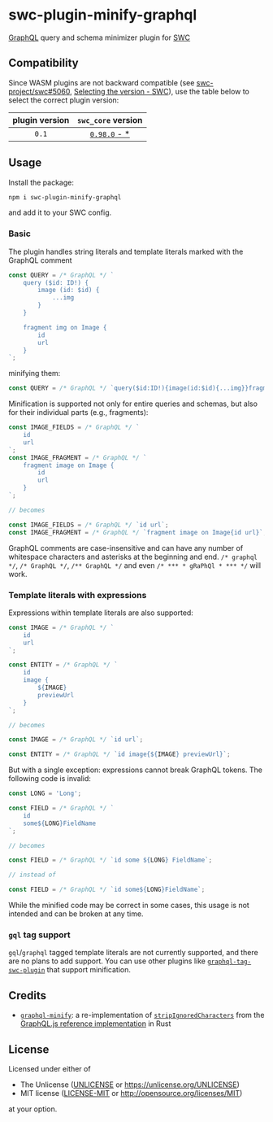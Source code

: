 # swc-plugin-minify-graphql

[GraphQL] query and schema minimizer plugin for [SWC]

## Compatibility

Since WASM plugins are not backward compatible (see [swc-project/swc#5060][swc-wasm-compat-issue], [Selecting the version - SWC][selecting-swc-core]), use the table below to select the correct plugin version:

| plugin version |                    `swc_core` version                    |
| :------------: | :------------------------------------------------------: |
|     `0.1`      | [`0.98.0` - *](https://plugins.swc.rs/versions/range/16) |

## Usage

Install the package:

```sh
npm i swc-plugin-minify-graphql
```

and add it to your SWC config.

### Basic

The plugin handles string literals and template literals marked with the GraphQL comment

```ts
const QUERY = /* GraphQL */ `
	query ($id: ID!) {
		image (id: $id) {
			...img
		}
	}

	fragment img on Image {
		id
		url
	}
`;
```

minifying them:

```ts
const QUERY = /* GraphQL */ `query($id:ID!){image(id:$id){...img}}fragment img on Image{id url}`;
```

Minification is supported not only for entire queries and schemas, but also for their individual parts (e.g., fragments):

```ts
const IMAGE_FIELDS = /* GraphQL */ `
	id
	url
`;
const IMAGE_FRAGMENT = /* GraphQL */ `
	fragment image on Image {
		id
		url
	}
`;

// becomes

const IMAGE_FIELDS = /* GraphQL */ `id url`;
const IMAGE_FRAGMENT = /* GraphQL */ `fragment image on Image{id url}`;
```

GraphQL comments are case-insensitive and can have any number of whitespace characters and asterisks at the beginning and end. `/* graphql */`, `/* GraphQL */`, `/** GraphQL */` and even `/* *** * gRaPhQl * *** */` will work.

### Template literals with expressions

Expressions within template literals are also supported:

```ts
const IMAGE = /* GraphQL */ `
	id
	url
`;

const ENTITY = /* GraphQL */ `
	id
	image {
		${IMAGE}
		previewUrl
	}
`;

// becomes

const IMAGE = /* GraphQL */ `id url`;

const ENTITY = /* GraphQL */ `id image{${IMAGE} previewUrl}`;
```

But with a single exception: expressions cannot break GraphQL tokens. The following code is invalid:

```ts
const LONG = 'Long';

const FIELD = /* GraphQL */ `
	id
	some${LONG}FieldName
`;

// becomes

const FIELD = /* GraphQL */ `id some ${LONG} FieldName`;

// instead of

const FIELD = /* GraphQL */ `id some${LONG}FieldName`;
```

While the minified code may be correct in some cases, this usage is not intended and can be broken at any time.

### `gql` tag support <!-- spell-checker: ignore gql -->

`gql`/`graphql` tagged template literals are not currently supported, and there are no plans to add support. You can use other plugins like [`graphql-tag-swc-plugin`] that support minification.

## Credits

- [`graphql-minify`](https://github.com/dan-lee/graphql-minify-rs): a re-implementation of [`stripIgnoredCharacters`](https://graphql-js.org/api/function/stripignoredcharacters/) from the [GraphQL.js reference implementation](https://github.com/graphql/graphql-js) in Rust

## License

Licensed under either of

- The Unlicense
  ([UNLICENSE](./UNLICENSE) or https://unlicense.org/UNLICENSE)
- MIT license
  ([LICENSE-MIT](./LICENSE-MIT) or http://opensource.org/licenses/MIT)

at your option.

<!-- links -->

[GraphQL]: https://graphql.org
[SWC]: https://swc.rs
[swc-wasm-compat-issue]: https://github.com/swc-project/swc/issues/5060
[selecting-swc-core]: https://swc.rs/docs/plugin/selecting-swc-core
[`graphql-tag-swc-plugin`]: https://github.com/rishabh3112/graphql-tag-swc-plugin
